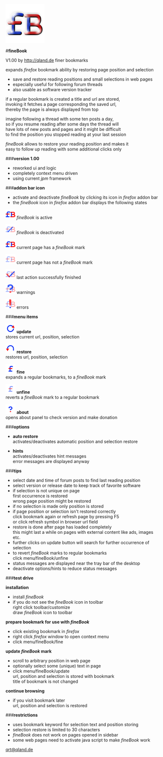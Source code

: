 ![icon][icon] 

#**fineBook**


V1.00 by http://qland.de
finer bookmarks

expands *firefox* bookmark ability by restoring page position and selection

- save and restore reading positions and small selections in web pages
- especially useful for following forum threads
- also usable as software version tracker

if a regular bookmark is created a title and url are stored,  
invoking it fetches a page corresponding the saved url,  
thereby the page is always displayed from top

imagine following a thread with some ten posts a day,  
so if you resume reading after some days the thread will  
have lots of new posts and pages and it might be difficult  
to find the position you stopped reading at your last session

*fineBook* allows to restore your reading position and makes it  
easy to follow up reading with some additional clicks only

###**version 1.00**

- reworked ui and logic
- completely context menu driven
- using current *jpm* framework


###**addon bar icon**

- activate and deactivate *fineBook* by clicking its icon in *firefox* addon bar
- the *fineBook* icon in *firefox* addon bar displays the following states

![on][on] *fineBook* is active

![off][off] *fineBook* is deactivated

![fine][on] current page has a *fineBook* mark

![nofine][nofine] current page has not a *fineBook* mark

![done][done] last action successfully finished

![warning][warning] warnings

![errors][exclame] errors


###**menu items**

![update][update] **update**  
stores current url, position, selection

![restore][restore] **restore**  
restores url, position, selection

![fine][fine] **fine**  
expands a regular bookmarks, to a *fineBook* mark

![unfine][unfine] **unfine**  
reverts a *fineBook* mark to a regular bookmark

![about][about] **about**  
opens about panel to check version and make donation


###**options**

- **auto restore**  
  activates/deactivates automatic position and selection restore
 
- **hints**  
  activates/deactivates hint messages  
  error messages are displayed anyway


###**tips**

- select date and time of forum posts to find last reading position
- select version or release date to keep track of favorite software
- if selection is not unique on page  
  first occurrence is restored  
  wrong page position might be restored
- if no selection is made only position is stored
- if page position or selection isn't restored correctly  
  click bookmark again
  or refresh page by pressing F5  
  or click refresh symbol in browser url field
- restore is done after page has loaded completely  
  this might last a while on pages with external content like ads, images etc.
- further clicks on update button will search for further occurrence of selection
- to revert *fineBook* marks to regular bookmarks  
  click menu/fineBook/unfine
- status messages are displayed near the tray bar of the desktop
- deactivate options/hints to reduce status messages


###**test drive**

**installation**

- install *fineBook*
- if you do not see the *fineBook* icon in toolbar  
  right click toolbar/customize  
  draw *fineBook* icon to toolbar

**prepare bookmark for use with *fineBook***
 
- click existing bookmark in *firefox*
- right click *firefox* window to open context menu
- click menu/fineBook/fine

**update *fineBook* mark**

- scroll to arbitrary position in web page 
- optionally select some (unique) text in page
- click menu/fineBook/update  
  url, position and selection is stored with bookmark  
  title of bookmark is not changed

**continue browsing**

- if you visit bookmark later  
  url, position and selection is restored


###**restrictions**

- uses bookmark keyword for selection text and position storing
- selection restore is limited to 30 characters
- *fineBook* does not work on pages opened in sidebar
- some web pages need to activate java script to make *fineBook* work 

qrt@qland.de

[icon]: https://github.com/qrti/fineBook/blob/master/images/icon-128.png "icon"
[on]: https://github.com/qrti/fineBook/blob/master/images/logo_on-32.png "on"
[off]: https://github.com/qrti/fineBook/blob/master/images/logo_off-32.png "off"
[nofine]: https://github.com/qrti/fineBook/blob/master/images/logo_nofine-32.png "no fine"
[done]: https://github.com/qrti/fineBook/blob/master/images/logo_done-32.png "done"
[warning]: https://github.com/qrti/fineBook/blob/master/images/logo_warning-32.png "warning"
[exclame]: https://github.com/qrti/fineBook/blob/master/images/logo_exclame-32.png "error"

[update]: https://github.com/qrti/fineBook/blob/master/images/menu_update-32.png "update"
[restore]: https://github.com/qrti/fineBook/blob/master/images/menu_restore-32.png "restore"
[fine]: https://github.com/qrti/fineBook/blob/master/images/menu_fine-32.png "fine"
[unfine]: https://github.com/qrti/fineBook/blob/master/images/menu_unfine-32.png "unfine"
[about]: https://github.com/qrti/fineBook/blob/master/images/menu_about-32.png "about"